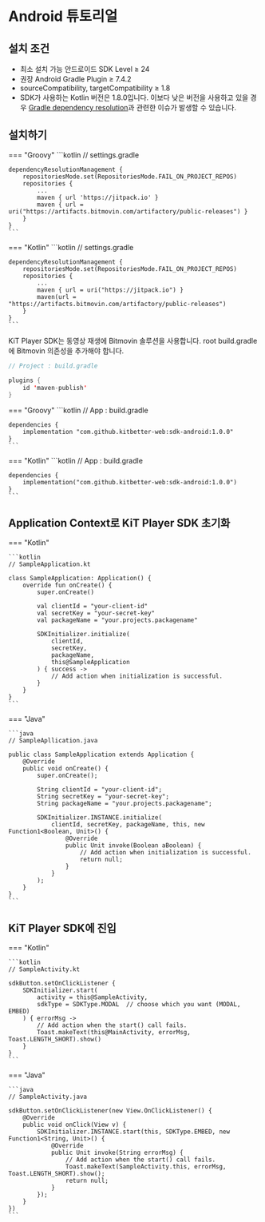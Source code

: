 # __Android 튜토리얼__
## __설치 조건__
- 최소 설치 가능 안드로이드 SDK Level ≥ 24
- 권장 Android Gradle Plugin ≥ 7.4.2
- sourceCompatibility, targetCompatibility ≥ 1.8
- SDK가 사용하는 Kotlin 버전은 1.8.0입니다. 이보다 낮은 버전을 사용하고 있을 경우 [Gradle dependency resolution](https://docs.gradle.org/current/userguide/dependency_resolution.html)과 관련한 이슈가 발생할 수 있습니다.

## __설치하기__
=== "Groovy"
    ```kotlin
    // settings.gradle

    dependencyResolutionManagement {
        repositoriesMode.set(RepositoriesMode.FAIL_ON_PROJECT_REPOS)
        repositories {
            ...
            maven { url 'https://jitpack.io' }
            maven { url = uri("https://artifacts.bitmovin.com/artifactory/public-releases") }
        }
    }
    ```



=== "Kotlin"
    ```kotlin
    // settings.gradle

    dependencyResolutionManagement {
        repositoriesMode.set(RepositoriesMode.FAIL_ON_PROJECT_REPOS)
        repositories {
            ...
            maven { url = uri("https://jitpack.io") }
            maven(url = "https://artifacts.bitmovin.com/artifactory/public-releases")
        }
    }
    ```

KiT Player SDK는 동영상 재생에 Bitmovin 솔루션을 사용합니다.
root build.gradle에 Bitmovin 의존성을 추가해야 합니다.

```kotlin
// Project : build.gradle

plugins {
    id 'maven-publish'
}

```

=== "Groovy"
    ```kotlin
    // App : build.gradle

    dependencies {
        implementation "com.github.kitbetter-web:sdk-android:1.0.0"
    }
    ```

=== "Kotlin"
    ```kotlin
    // App : build.gradle

    dependencies {
        implementation("com.github.kitbetter-web:sdk-android:1.0.0")
    }
    ```

## __Application Context로 KiT Player SDK 초기화__
=== "Kotlin"

    ```kotlin
    // SampleApplication.kt

    class SampleApplication: Application() {
        override fun onCreate() {
            super.onCreate()
            
            val clientId = "your-client-id"
            val secretKey = "your-secret-key"
            val packageName = "your.projects.packagename"
            
            SDKInitializer.initialize(
                clientId,
                secretKey,
                packageName,
                this@SampleApplication
            ) { success ->
                // Add action when initialization is successful.
            }
        }
    }
    ```

=== "Java"

    ```java
    // SampleApllication.java

    public class SampleApplication extends Application {
        @Override
        public void onCreate() {
            super.onCreate();

            String clientId = "your-client-id";
            String secretKey = "your-secret-key";
            String packageName = "your.projects.packagename";

            SDKInitializer.INSTANCE.initialize(
                clientId, secretKey, packageName, this, new Function1<Boolean, Unit>() {
                    @Override
                    public Unit invoke(Boolean aBoolean) {
                        // Add action when initialization is successful.
                        return null;
                    }
                }
            );
        }
    }
    ```

## __KiT Player SDK에 진입__
=== "Kotlin"

    ```kotlin
    // SampleActivity.kt

    sdkButton.setOnClickListener {
        SDKInitializer.start(
            activity = this@SampleActivity,
            sdkType = SDKType.MODAL  // choose which you want (MODAL, EMBED)
        ) { errorMsg ->
            // Add action when the start() call fails.
            Toast.makeText(this@MainActivity, errorMsg, Toast.LENGTH_SHORT).show()
        }
    }
    ```

=== "Java"

    ```java
    // SampleActivity.java

    sdkButton.setOnClickListener(new View.OnClickListener() {
        @Override
        public void onClick(View v) {
            SDKInitializer.INSTANCE.start(this, SDKType.EMBED, new Function1<String, Unit>() {
                @Override
                public Unit invoke(String errorMsg) {
                    // Add action when the start() call fails.
                    Toast.makeText(SampleActivity.this, errorMsg, Toast.LENGTH_SHORT).show();
                    return null;
                }
            });
        }
    })
    ```
